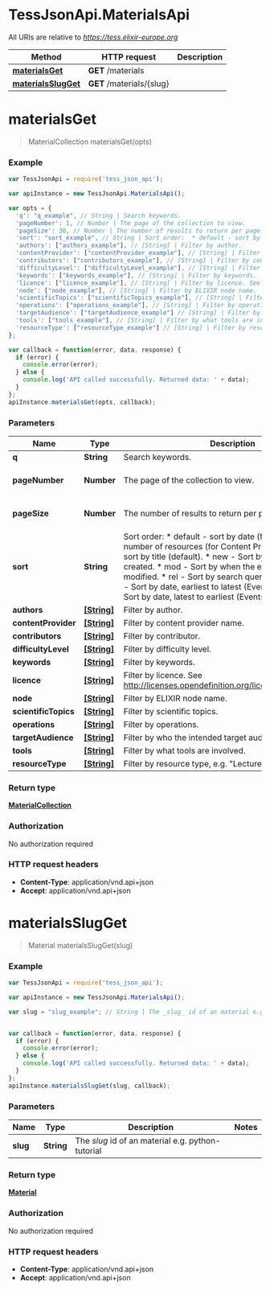 # TessJsonApi.MaterialsApi

All URIs are relative to *https://tess.elixir-europe.org*

Method | HTTP request | Description
------------- | ------------- | -------------
[**materialsGet**](MaterialsApi.md#materialsGet) | **GET** /materials | 
[**materialsSlugGet**](MaterialsApi.md#materialsSlugGet) | **GET** /materials/{slug} | 


<a name="materialsGet"></a>
# **materialsGet**
> MaterialCollection materialsGet(opts)



### Example
```javascript
var TessJsonApi = require('tess_json_api');

var apiInstance = new TessJsonApi.MaterialsApi();

var opts = { 
  'q': "q_example", // String | Search keywords.
  'pageNumber': 1, // Number | The page of the collection to view.
  'pageSize': 30, // Number | The number of results to return per page.
  'sort': "sort_example", // String | Sort order:  * default - sort by date (for Events), sort by number of resources (for Content Providers) otherwise sort by title (default).  * new - Sort by when the entry was created.  * mod - Sort by when the entry was last modified.  * rel - Sort by search query relevance.  * early - Sort by date, earliest to latest (Events only).  * late - Sort by date, latest to earliest (Events only). 
  'authors': ["authors_example"], // [String] | Filter by author.
  'contentProvider': ["contentProvider_example"], // [String] | Filter by content provider name.
  'contributors': ["contributors_example"], // [String] | Filter by contributor.
  'difficultyLevel': ["difficultyLevel_example"], // [String] | Filter by difficulty level.
  'keywords': ["keywords_example"], // [String] | Filter by keywords.
  'licence': ["licence_example"], // [String] | Filter by licence. See http://licenses.opendefinition.org/licenses/groups/all.json
  'node': ["node_example"], // [String] | Filter by ELIXIR node name.
  'scientificTopics': ["scientificTopics_example"], // [String] | Filter by scientific topics.
  'operations': ["operations_example"], // [String] | Filter by operations.
  'targetAudience': ["targetAudience_example"] // [String] | Filter by who the intended target audience is.
  'tools': ["tools_example"], // [String] | Filter by what tools are involved.
  'resourceType': ["resourceType_example"] // [String] | Filter by resource type, e.g. \"Lecture\" etc.
};

var callback = function(error, data, response) {
  if (error) {
    console.error(error);
  } else {
    console.log('API called successfully. Returned data: ' + data);
  }
};
apiInstance.materialsGet(opts, callback);
```

### Parameters

Name | Type | Description  | Notes
------------- | ------------- | ------------- | -------------
 **q** | **String**| Search keywords. | [optional] 
 **pageNumber** | **Number**| The page of the collection to view. | [optional] [default to 1]
 **pageSize** | **Number**| The number of results to return per page. | [optional] [default to 30]
 **sort** | **String**| Sort order:  * default - sort by date (for Events), sort by number of resources (for Content Providers) otherwise sort by title (default).  * new - Sort by when the entry was created.  * mod - Sort by when the entry was last modified.  * rel - Sort by search query relevance.  * early - Sort by date, earliest to latest (Events only).  * late - Sort by date, latest to earliest (Events only).  | [optional] 
 **authors** | [**[String]**](String.md)| Filter by author. | [optional] 
 **contentProvider** | [**[String]**](String.md)| Filter by content provider name. | [optional] 
 **contributors** | [**[String]**](String.md)| Filter by contributor. | [optional] 
 **difficultyLevel** | [**[String]**](String.md)| Filter by difficulty level. | [optional] 
 **keywords** | [**[String]**](String.md)| Filter by keywords. | [optional] 
 **licence** | [**[String]**](String.md)| Filter by licence. See http://licenses.opendefinition.org/licenses/groups/all.json | [optional] 
 **node** | [**[String]**](String.md)| Filter by ELIXIR node name. | [optional] 
 **scientificTopics** | [**[String]**](String.md)| Filter by scientific topics. | [optional] 
 **operations** | [**[String]**](String.md)| Filter by operations. | [optional] 
 **targetAudience** | [**[String]**](String.md)| Filter by who the intended target audience is. | [optional] 
 **tools** | [**[String]**](String.md)| Filter by what tools are involved. | [optional] 
 **resourceType** | [**[String]**](String.md)| Filter by resource type, e.g. \"Lecture\" etc. | [optional] 

### Return type

[**MaterialCollection**](MaterialCollection.md)

### Authorization

No authorization required

### HTTP request headers

 - **Content-Type**: application/vnd.api+json
 - **Accept**: application/vnd.api+json

<a name="materialsSlugGet"></a>
# **materialsSlugGet**
> Material materialsSlugGet(slug)



### Example
```javascript
var TessJsonApi = require('tess_json_api');

var apiInstance = new TessJsonApi.MaterialsApi();

var slug = "slug_example"; // String | The _slug_ id of an material e.g. python-tutorial


var callback = function(error, data, response) {
  if (error) {
    console.error(error);
  } else {
    console.log('API called successfully. Returned data: ' + data);
  }
};
apiInstance.materialsSlugGet(slug, callback);
```

### Parameters

Name | Type | Description  | Notes
------------- | ------------- | ------------- | -------------
 **slug** | **String**| The _slug_ id of an material e.g. python-tutorial | 

### Return type

[**Material**](Material.md)

### Authorization

No authorization required

### HTTP request headers

 - **Content-Type**: application/vnd.api+json
 - **Accept**: application/vnd.api+json

